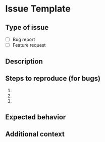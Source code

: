 # Issue Template

## Type of issue

- [ ] Bug report
- [ ] Feature request

## Description

<!-- A clear and concise description of what the issue is or what feature you are requesting. -->

## Steps to reproduce (for bugs)

1.
2.
3.

## Expected behavior

<!-- A clear and concise description of what you expected to happen. -->

## Additional context

<!-- Add any other context or screenshots about the issue here. -->
